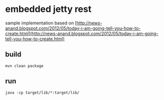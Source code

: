 

# embedded jetty rest

sample implementation based on
[http://news-anand.blogspot.com/2012/05/today-i-am-going-tell-you-how-to-create.html](http://news-anand.blogspot.com/2012/05/today-i-am-going-tell-you-how-to-create.html)


## build

```
mvn clean package
```

## run 

```
java -cp target/lib/*:target/lib/
```
